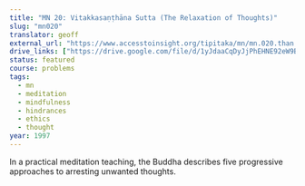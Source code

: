 ```yaml
---
title: "MN 20: Vitakkasaṇṭhāna Sutta (The Relaxation of Thoughts)"
slug: "mn020"
translator: geoff
external_url: "https://www.accesstoinsight.org/tipitaka/mn/mn.020.than.html"
drive_links: ["https://drive.google.com/file/d/1yJdaaCqDyJjPhEHNE92eW9BfHlg8QIAm/view?usp=drivesdk"]
status: featured
course: problems
tags:
  - mn
  - meditation
  - mindfulness
  - hindrances
  - ethics
  - thought
year: 1997
---
```


In a practical meditation teaching, the Buddha describes five progressive approaches to arresting unwanted thoughts.